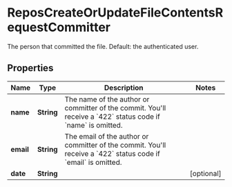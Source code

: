 

# ReposCreateOrUpdateFileContentsRequestCommitter

The person that committed the file. Default: the authenticated user.

## Properties

| Name | Type | Description | Notes |
|------------ | ------------- | ------------- | -------------|
|**name** | **String** | The name of the author or committer of the commit. You&#39;ll receive a &#x60;422&#x60; status code if &#x60;name&#x60; is omitted. |  |
|**email** | **String** | The email of the author or committer of the commit. You&#39;ll receive a &#x60;422&#x60; status code if &#x60;email&#x60; is omitted. |  |
|**date** | **String** |  |  [optional] |



